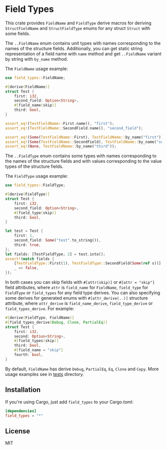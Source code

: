 # Field Types

This crate provides `FieldName` and `FieldType` derive macros for deriving `StructFieldName` and `StructFieldType` enums for any struct `Struct` with some fields.

The `..FieldName` enum contains unit types with names corresponding to the names of the structure fields.
Additionally, you can get static string representation of a field name with `name` method and get `..FieldName` variant by string with `by_name` method.

The `FieldName` usage example:

```rust
use field_types::FieldName;

#[derive(FieldName)]
struct Test {
    first: i32,
    second_field: Option<String>,
    #[field_name(skip)]
    third: bool,
}

assert_eq!(TestFieldName::First.name(), "first");
assert_eq!(TestFieldName::SecondField.name(), "second_field");

assert_eq!(Some(TestFieldName::First), TestFieldName::by_name("first"));
assert_eq!(Some(TestFieldName::SecondField), TestFieldName::by_name("second_field"));
assert_eq!(None, TestFieldName::by_name("third"));
```

The `..FieldType` enum contains some types with names corresponding to the names of the structure fields and
with values corresponding to the value types of the structure fields.

The `FieldType` usage example:

```rust
use field_types::FieldType;

#[derive(FieldType)]
struct Test {
    first: i32,
    second_field: Option<String>,
    #[field_type(skip)]
    third: bool,
}

let test = Test {
    first: 1,
    second_field: Some("test".to_string()),
    third: true,
};
let fields: [TestFieldType; 2] = test.into();
assert!(match fields {
    [TestFieldType::First(1), TestFieldType::SecondField(Some(ref s))] if s == "test" => true,
    _ => false,
});
```

In both cases you can skip fields with `#[attr(skip)]` or `#[attr = "skip"]` field attributes, where `attr` is `field_name` for `FieldName`, `field_type` for `FieldType` or `field_types` for any field type derives.
You can also specifying some derives for generated enums with `#[attr_derive(..)]` structure attribute, where `attr_derive` is `field_name_derive`, `field_type_derive` or `field_types_derive`. For example:

```rust
#[derive(FieldType, FieldName)]
#[field_types_derive(Debug, Clone, PartialEq)]
struct Test {
    first: i32,
    second: Option<String>,
    #[field_types(skip)]
    third: bool,
    #[field_name = "skip"]
    fourth: bool,
}
```

By default, `FieldName` has derive `Debug`, `PartialEq`, `Eq`, `Clone` and `Copy`. More usage examples see in [tests](tests) directory.

## Installation

If you're using Cargo, just add `field_types` to your Cargo.toml:

```toml
[dependencies]
field_types = "*"
```

## License

MIT